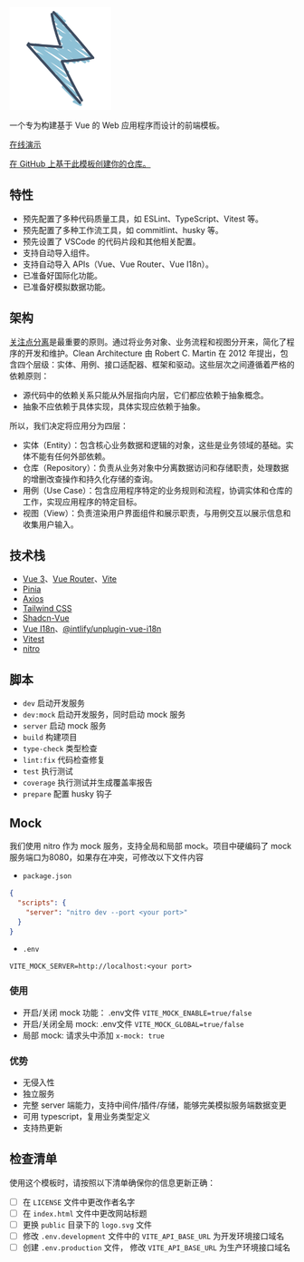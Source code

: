 <img src='./public/logo.svg' width='180'/>

一个专为构建基于 Vue 的 Web 应用程序而设计的前端模板。

[在线演示](https://frontend-clean-architecture.vercel.app/)

[在 GitHub 上基于此模板创建你的仓库。](https://github.com/copofe/frontend-clean-architecture/generate)

## 特性

- 预先配置了多种代码质量工具，如 ESLint、TypeScript、Vitest 等。
- 预先配置了多种工作流工具，如 commitlint、husky 等。
- 预先设置了 VSCode 的代码片段和其他相关配置。
- 支持自动导入组件。
- 支持自动导入 APIs（Vue、Vue Router、Vue I18n）。
- 已准备好国际化功能。
- 已准备好模拟数据功能。

## 架构

[关注点分离](https://en.wikipedia.org/wiki/Separation_of_concerns)是最重要的原则。通过将业务对象、业务流程和视图分开来，简化了程序的开发和维护。Clean Architecture 由 Robert C. Martin 在 2012 年提出，包含四个层级：实体、用例、接口适配器、框架和驱动。这些层次之间遵循着严格的依赖原则：

- 源代码中的依赖关系只能从外层指向内层，它们都应依赖于抽象概念。
- 抽象不应依赖于具体实现，具体实现应依赖于抽象。

所以，我们决定将应用分为四层：

- 实体（Entity）：包含核心业务数据和逻辑的对象，这些是业务领域的基础。实体不能有任何外部依赖。
- 仓库（Repository）：负责从业务对象中分离数据访问和存储职责，处理数据的增删改查操作和持久化存储的查询。
- 用例（Use Case）：包含应用程序特定的业务规则和流程，协调实体和仓库的工作，实现应用程序的特定目标。
- 视图（View）：负责渲染用户界面组件和展示职责，与用例交互以展示信息和收集用户输入。

## 技术栈

- [Vue 3](https://github.com/vuejs/core)、[Vue Router](https://router.vuejs.org/)、[Vite](https://vitejs.dev/)
- [Pinia](https://pinia.vuejs.org/)
- [Axios](https://axios-http.com/)
- [Tailwind CSS](https://github.com/tailwindlabs/tailwindcss)
- [Shadcn-Vue](https://www.shadcn-vue.com/)
- [Vue I18n](https://vue-i18n.intlify.dev/)、[@intlify/unplugin-vue-i18n](https://github.com/intlify/bundle-tools/tree/main/packages/unplugin-vue-i18n)
- [Vitest](https://vitest.dev/)
- [nitro](https://nitro.unjs.io/)

## 脚本

- `dev` 启动开发服务
- `dev:mock` 启动开发服务，同时启动 mock 服务
- `server` 启动 mock 服务
- `build` 构建项目
- `type-check` 类型检查
- `lint:fix` 代码检查修复
- `test` 执行测试
- `coverage` 执行测试并生成覆盖率报告
- `prepare` 配置 husky 钩子

## Mock

我们使用 nitro 作为 mock 服务，支持全局和局部 mock。项目中硬编码了 mock 服务端口为8080，如果存在冲突，可修改以下文件内容

- `package.json`
```json
{
  "scripts": {
    "server": "nitro dev --port <your port>"
  }
}
```
- `.env`
```env
VITE_MOCK_SERVER=http://localhost:<your port>
```

### 使用

- 开启/关闭 mock 功能： .env文件 `VITE_MOCK_ENABLE=true/false`
- 开启/关闭全局 mock: .env文件 `VITE_MOCK_GLOBAL=true/false`
- 局部 mock: 请求头中添加 `x-mock: true`

### 优势

- 无侵入性
- 独立服务
- 完整 server 端能力，支持中间件/插件/存储，能够完美模拟服务端数据变更
- 可用 typescript，复用业务类型定义
- 支持热更新

## 检查清单

使用这个模板时，请按照以下清单确保你的信息更新正确：

- [ ] 在 `LICENSE` 文件中更改作者名字
- [ ] 在 `index.html` 文件中更改网站标题
- [ ] 更换 `public` 目录下的 `logo.svg` 文件
- [ ] 修改 `.env.development` 文件中的 `VITE_API_BASE_URL` 为开发环境接口域名
- [ ] 创建 `.env.production` 文件， 修改 `VITE_API_BASE_URL` 为生产环境接口域名
